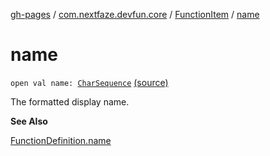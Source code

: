 [gh-pages](../../index.md) / [com.nextfaze.devfun.core](../index.md) / [FunctionItem](index.md) / [name](./name.md)

# name

`open val name: `[`CharSequence`](https://kotlinlang.org/api/latest/jvm/stdlib/kotlin/-char-sequence/index.html) [(source)](https://github.com/NextFaze/dev-fun/tree/master/devfun-annotations/src/main/java/com/nextfaze/devfun/core/Items.kt#L36)

The formatted display name.

**See Also**

[FunctionDefinition.name](../-function-definition/name.md)

